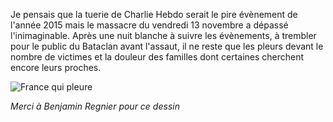 <!-- title: Massacre à Paris -->
<!-- category: Humeur -->
<!-- tag: planet -->

Je pensais que la tuerie de Charlie Hebdo serait le pire évènement de l'année
2015 mais le massacre du vendredi 13 novembre a dépassé l'inimaginable.<!-- more -->
Après une nuit blanche à suivre les évènements, <!--more--> à trembler pour le
public du Bataclan avant l'assaut, il ne reste que les pleurs devant le nombre
de victimes et la douleur des familles dont certaines cherchent encore leurs proches.

![France qui pleure](/images/2015/benjamin_regnier.jpg "France qui pleure")

*Merci à Benjamin Regnier pour ce dessin*
